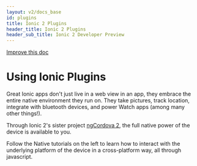 ```yaml
---
layout: v2/docs_base
id: plugins
title: Ionic 2 Plugins
header_title: Ionic 2 Plugins
header_sub_title: Ionic 2 Developer Preview
---
```

<div class="improve-docs">
  <a href='https://github.com/driftyco/ionic-site/edit/ionic2/docs/v2/plugins/index.md'>
    Improve this doc
  </a>
</div>

<h1 class="title">Using Ionic Plugins</h1>

Great Ionic apps don't just live in a web view in an app, they embrace the entire
native environment they run on. They take pictures, track location, integrate with
bluetooth devices, and power Watch apps (among many other things!).

Through Ionic 2's sister project [ngCordova 2](http://ngcordova.com/), the full
native power of the device is available to you.

Follow the Native tutorials on the left to learn how to interact
with the underlying platform of the device in a cross-platform way, all through
javascript.
